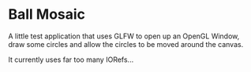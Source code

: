 Ball Mosaic
===================
A little test application that uses GLFW to open up an OpenGL Window, draw some
circles and allow the circles to be moved around the canvas.

It currently uses far too many IORefs...
